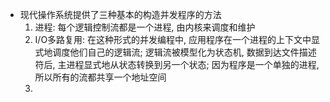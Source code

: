 + 现代操作系统提供了三种基本的构造并发程序的方法
    1. 进程: 每个逻辑控制流都是一个进程, 由内核来调度和维护
    2. I/O多路复用: 在这种形式的并发编程中, 应用程序在一个进程的上下文中显式地调度他们自己的逻辑流; 逻辑流被模型化为状态机, 数据到达文件描述符后, 主进程显式地从状态转换到另一个状态; 因为程序是一个单独的进程, 所以所有的流都共享一个地址空间
    3.
